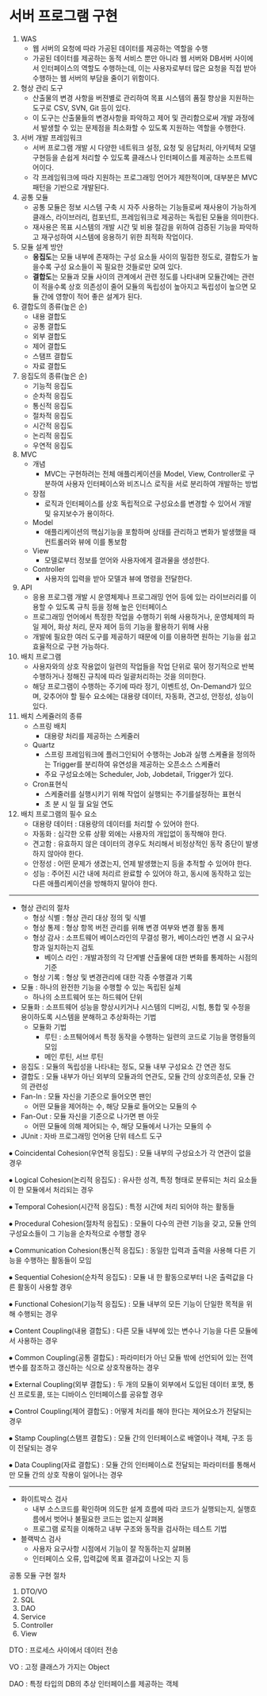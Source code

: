 # 서버 프로그램 구현

1. WAS
   * 웹 서버의 요청에 따라 가공된 데이터를 제공하는 역할을 수행
   * 가공된 데이터를 제공하는 동적 서비스 뿐만 아니라 웹 서버와 DB서버 사이에서 인터페이스의 역할도 수행하는데, 이는 사용자로부터 많은 요청을 직접 받아 수행하는 웹 서버의 부담을 줄이기 위함이다.
2. 형상 관리 도구
   * 산출물의 변경 사항을 버젼별로 관리하여 목표 시스템의 품질 향상을 지원하는 도구로 CSV, SVN, Git 등이 있다.
   * 이 도구는 산출물들의 변경사항을 파악하고 제어 및 관리함으로써 개발 과정에서 발생할 수 있는 문제점을 최소화할 수 있도록 지원하는 역할을 수행한다.
3. 서버 개발 프레임워크
   * 서버 프로그램 개발 시 다양한 네트워크 설정, 요청 및 응답처리, 아키텍처 모델 구현등을 손쉽게 처리할 수 있도록 클래스나 인터페이스를 제공하는 소프트웨어이다.
   * 각 프레임워크에 따라 지원하는 프로그래밍 언어가 제한적이며, 대부분은 MVC 패턴을 기반으로 개발된다.
4. 공통 모듈
   * 공통 모듈은 정보 시스템 구축 시 자주 사용하는 기능들로써 재사용이 가능하게 클래스, 라이브러리, 컴포넌트, 프레임워크로 제공하는 독립된 모듈을 의미한다.
   * 재사용은 목표 시스템의 개발 시간 및 비용 절감을 위하여 검증된 기능을 파악하고 재구성하여 시스템에 응용하기 위한 최적화 작업이다.
5. 모듈 설계 방안
   * **응집도**는 모듈 내부에 존재하는 구성 요소들 사이의 밀접한 정도로, 결합도가 높을수록 구성 요소들이 꼭 필요한 것들로만 모여 있다.
   * **결합도**는 모듈과 모듈 사이의 관계에서 관련 정도를 나타내며 모듈간에는 관련이 적을수록 상호 의존성이 줄어 모듈의 독립성이 높아지고 독립성이 높으면 모듈 간에 영향이 적어 좋은 설계가 된다.
6. 결합도의 종류(높은 순)
   * 내용 결합도 
   * 공통 결합도
   * 외부 결합도
   * 제어 결합도
   * 스탬프 결합도
   * 자료 결합도
7. 응집도의 종류(높은 순)
   * 기능적 응집도
   * 순차적 응집도
   * 통신적 응집도
   * 절차적 응집도
   * 시간적 응집도
   * 논리적 응집도
   * 우연적 응집도
8. MVC
   * 개념
     * MVC는 구현하려는 전체 애플리케이션을 Model, View, Controller로 구분하여 사용자 인터페이스와 비즈니스 로직을 서로 분리하여 개발하는 방법
   * 장점 
     * 로직과 인터페이스를 상호 독립적으로 구성요소를 변경할 수 있어서 개발 및 유지보수가 용이하다.
   * Model
     * 애플리케이션의 핵심기능을 포함하며 상태를 관리하고 변화가 발생했을 때 컨트롤러와 뷰에 이를 통보함
   * View
     * 모델로부터 정보를 얻어와 사용자에게 결과물을 생성한다.
   * Controller
     * 사용자의 입력을 받아 모델과 뷰에 명령을 전달한다.
9. API
   * 응용 프로그램 개발 시 운영체제나 프로그래밍 언어 등에 있는 라이브러리를 이용할 수 있도록 규칙 등을 정해 높은 인터페이스
   * 프로그래밍 언어에서 특정한 작업을 수행하기 위해 사용하거나, 운영체제의 파일 제어, 화상 처리, 문자 제어 등의 기능을 활용하기 위해 사용
   * 개발에 필요한 여러 도구를 제공하기 때문에 이를 이용하면 원하는 기능을 쉽고 효율적으로 구현 가능하다.
10. 배치 프로그램
    * 사용자와의 상호 작용없이 일련의 작업들을 작업 단위로 묶어 정기적으로 반복 수행하거나 정해진 규칙에 따라 일괄처리하는 것을 의미한다.
    * 해당 프로그램이 수행하는 주기에 따라 정기, 이벤트성, On-Demand가 있으며, 갖추어야 할 필수 요소에는 대용량 데이터, 자동화, 견고성, 안정성, 성능이 있다.
11. 배치 스케쥴러의 종류
    * 스프링 배치
      * 대용량 처리를 제공하는 스케줄러
    * Quartz
      * 스프링 프레임워크에 플러그인되어 수행하는 Job과 실행 스케쥴을 정의하는 Trigger를 분리하여 유연성을 제공하는 오픈소스 스케쥴러
      * 주요 구성요소에는 Scheduler, Job, Jobdetail, Trigger가 있다.
    * Cron표현식
      * 스케줄러를 실행시키기 위해 작업이 실행되는 주기를설정하는 표현식
      * 초 분 시 일 월 요일 연도
12. 배치 프로그램의 필수 요소
    * 대용량 데이터 : 대용량의 데이터를 처리할 수 있어야 한다.
    * 자동화 : 심각한 오류 상황 외에는 사용자의 개입없이 동작해야 한다.
    * 견고함 : 유효하지 않은 데이터의 경우도 처리해서 비정상적인 동작 중단이 발생하지 않아야 한다.
    * 안정성 : 어떤 문제가 생겼는지, 언제 발생했는지 등을 추적할 수 있어야 한다.
    * 성능 : 주어진 시간 내에 처리르 완료할 수 있어야 하고, 동시에 동작하고 있는 다른 애플리케이션을 방해하지 말아야 한다.

-----------

* 형상 관리의 절차
  * 형상 식별 : 형상 관리 대상 정의 및 식별
  * 형상 통제 : 형상 항목 버전 관리를 위해 변경 여부와 변경 활동 통제
  * 형상 감사 : 소프트웨어 베이스라인의 무결성 평가, 베이스라인 변경 시 요구사항과 일치하는지 검토
    * 베이스 라인 : 개발과정의 각 단계별 산출물에 대한 변화를 통제하는 시점의 기준
  * 형상 기록 : 형상 및 변경관리에 대한 각종 수행결과 기록
* 모듈 : 하나의 완전한 기능을 수행할 수 있는 독립된 실체
  * 하나의 소프트웨어 또는 하드웨어 단위
* 모듈화 : 소프트웨어 성능을 향상시키거나 시스템의 디버깅, 시험, 통합 및 수정을 용이하도록 시스템을 분해하고 추상화하는 기법
  * 모듈화 기법
    * 루틴 : 소프퉤어에서 특정 동작을 수행하는 일련의 코드로 기능을 명령들의 모임
    * 메인 루틴, 서브 루틴
* 응집도 : 모듈의 독립성을 나타내는 정도, 모듈 내부 구성요소 간 연관 정도
* 결합도 : 모듈 내부가 아닌 외부의 모듈과의 연관도, 모듈 간의 상호의존성, 모듈 간의 관련성
* Fan-In : 모듈 자신을 기준으로 들어오면 팬인
  * 어떤 모듈을 제어하는 수, 해당 모듈로 들어오는 모듈의 수
* Fan-Out : 모듈 자신을 기준으로 나가면 팬 아웃
  * 어떤 모듈에 의해 제어되는 수, 해당 모듈에서 나가는 모듈의 수
* JUnit : 자바 프로그래밍 언어용 단위 테스트 도구



⦁  Coincidental Cohesion(우연적 응집도) : 모듈 내부의 구성요소가 각 연관이 없을 경우

⦁  Logical Cohesion(논리적 응집도) : 유사한 성격, 특정 형태로 분류되는 처리 요소들이 한 모듈에서 처리되는 경우

⦁  Temporal Cohesion(시간적 응집도) : 특정 시간에 처리 되어야 하는 활동들

⦁  Procedural Cohesion(절차적 응집도) : 모듈이 다수의 관련 기능을 갖고, 모듈 안의 구성요소들이 그 기능을 순차적으로 수행할 경우

⦁  Communication Cohesion(통신적 응집도) : 동일한 입력과 출력을 사용해 다른 기능을 수행하는 활동들이 모임

⦁  Sequential Cohesion(순차적 응집도) : 모듈 내 한 활동으로부터 나온 출력값을 다른 활동이 사용할 경우

⦁  Functional Cohesion(기능적 응집도) : 모듈 내부의 모든 기능이 단일한 목적을 위해 수행되는 경우

 

⦁  Content Coupling(내용 결합도) : 다른 모듈 내부에 있는 변수나 기능을 다른 모듈에서 사용하는 경우

⦁  Common Coupling(공통 결합도) : 파라미터가 아닌 모듈 밖에 선언되어 있는 전역 변수를 참조하고 갱신하는 식으로 상호작용하는 경우

⦁  External Coupling(외부 결합도) : 두 개의 모듈이 외부에서 도입된 데이터 포맷, 통신 프로토콜, 또는 디바이스 인터페이스를 공유할 경우

⦁  Control Coupling(제어 결합도) : 어떻게 처리를 해야 한다는 제어요소가 전달되는 경우

⦁  Stamp Coupling(스탬프 결합도) : 모듈 간의 인터페이스로 배열이나 객체, 구조 등이 전달되는 경우

⦁  Data Coupling(자료 결합도) : 모듈 간의 인터페이스로 전달되는 파라미터를 통해서만 모듈 간의 상호 작용이 일어나는 경우

-------------

* 화이트박스 검사 
  * 내부 소스코드를 확인하며 의도한 설계 흐름에 따라 코드가 실행되는지, 실행흐름에서 벗어나 불필요한 코드는 없는지 살펴봄
  * 프로그램 로직을 이해하고 내부 구조와 동작을 검사하는 테스트 기법
* 블랙박스 검사
  * 사용자 요구사항 시점에서 기능이 잘 작동하는지 살펴봄 
  * 인터페이스 오류, 입력값에 목표 결과값이 나오는 지 등

공통 모듈 구현 절차

1. DTO/VO
2. SQL
3. DAO
4. Service
5. Controller
6. View

DTO : 프로세스 사이에서 데이터 전송

VO : 고정 클래스가 가지는 Object

DAO : 특정 타입의 DB의 추상 인터페이스를 제공하는 객체